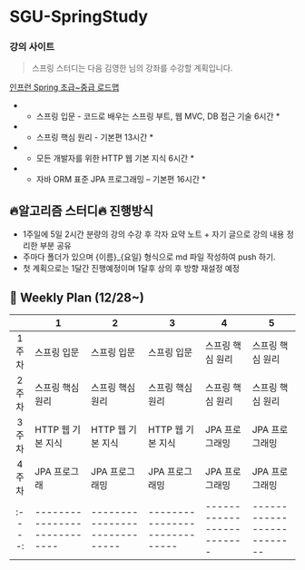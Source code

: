 # SGU-SpringStudy

### 강의 사이트

> 스프링 스터디는 다음 김영한 님의 강좌를 수강할 계획입니다.

[인프런 Spring 초급~중급 로드맵 ](https://www.inflearn.com/roadmaps/373)

-	* 스프링 입문 - 코드로 배우는 스프링 부트, 웹 MVC, DB 접근 기술 6시간 * 
- *	스프링 핵심 원리 - 기본편 13시간 *
- *	모든 개발자를 위한 HTTP 웹 기본 지식 6시간 *
-	* 자바 ORM 표준 JPA 프로그래밍 – 기본편 16시간 *




## :fire:알고리즘 스터디:fire: 진행방식

- 1주일에 5일 2시간 분량의 강의 수강 후 각자 요약 노트 + 자기 글으로 강의 내용 정리한 부분 공유
- 주마다 폴더가 있으며 {이름}_{요일} 형식으로 md 파일 작성하여 push 하기.
- 첫 계획으로는 1달간 진행예정이며 1달후 상의 후 방향 재설정 예정

## :calendar: Weekly Plan  (12/28~)
|        | 1                            | 2                            | 3                            | 4                       | 5
| :----: | ---------------------------- | -----------------------------| -----------------------------|-------------------------|--------------------------|
| 1주차  | 스프링 입문                    |   스프링 입문                |   스프링 입문                 |   스프링 핵심 원리       | 스프링 핵심 원리           |
| 2주차  | 스프링 핵심 원리               |   스프링 핵심 원리            |   스프링 핵심 원리            |   스프링 핵심 원리       | 스프링 핵심 원리           |
| 3주차  |  HTTP 웹 기본 지식             |   HTTP 웹 기본 지식          |   HTTP 웹 기본 지식           |   JPA 프로그래밍         | JPA 프로그래밍            |
| 4주차  | JPA 프로그래                   |   JPA 프로그래밍             |   JPA 프로그래밍              |   JPA 프로그래밍         | JPA 프로그래밍            |
| :----: | ---------------------------- | -----------------------------| -----------------------------|-------------------------|--------------------------|

